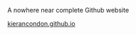 A nowhere near complete Github website

<a href="kierancondon.github.io">kierancondon.github.io</a>
